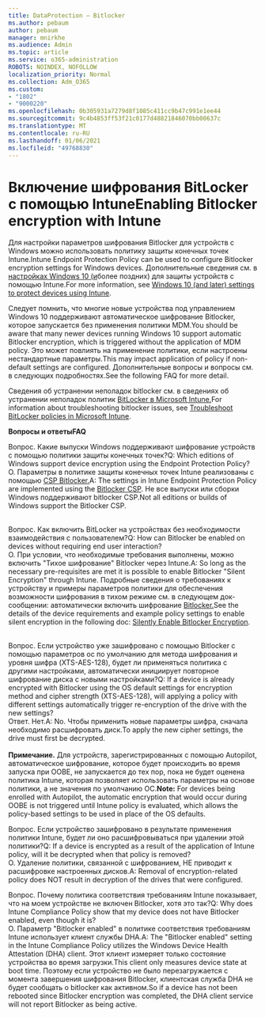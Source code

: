 ```yaml
---
title: DataProtection — Bitlocker
ms.author: pebaum
author: pebaum
manager: mnirkhe
ms.audience: Admin
ms.topic: article
ms.service: o365-administration
ROBOTS: NOINDEX, NOFOLLOW
localization_priority: Normal
ms.collection: Adm_O365
ms.custom:
- "1802"
- "9000220"
ms.openlocfilehash: 0b305931a7279d8f1085c411cc9b47c991e1ee44
ms.sourcegitcommit: 9c4b4853ff53f21c0177d48821846070bb00637c
ms.translationtype: MT
ms.contentlocale: ru-RU
ms.lasthandoff: 01/06/2021
ms.locfileid: "49768830"
---
```

# <a name="enabling-bitlocker-encryption-with-intune"></a><span data-ttu-id="157f5-102">Включение шифрования BitLocker с помощью Intune</span><span class="sxs-lookup"><span data-stu-id="157f5-102">Enabling Bitlocker encryption with Intune</span></span>

 <span data-ttu-id="157f5-103">Для настройки параметров шифрования Bitlocker для устройств с Windows можно использовать политику защиты конечных точек Intune.</span><span class="sxs-lookup"><span data-stu-id="157f5-103">Intune Endpoint Protection Policy can be used to configure Bitlocker encryption settings for Windows devices.</span></span> <span data-ttu-id="157f5-104">Дополнительные сведения см. в [настройках Windows 10 (и](https://docs.microsoft.com/intune/endpoint-protection-windows-10#windows-encryption)более поздних) для защиты устройств с помощью Intune.</span><span class="sxs-lookup"><span data-stu-id="157f5-104">For more information, see [Windows 10 (and later) settings to protect devices using Intune](https://docs.microsoft.com/intune/endpoint-protection-windows-10#windows-encryption).</span></span>
 
<span data-ttu-id="157f5-105">Следует помнить, что многие новые устройства под управлением Windows 10 поддерживают автоматическое шифрование Bitlocker, которое запускается без применения политики MDM.</span><span class="sxs-lookup"><span data-stu-id="157f5-105">You should be aware that many newer devices running Windows 10 support automatic Bitlocker encryption, which is triggered without the application of MDM policy.</span></span> <span data-ttu-id="157f5-106">Это может повлиять на применение политики, если настроены нестандартные параметры.</span><span class="sxs-lookup"><span data-stu-id="157f5-106">This may impact application of policy if non-default settings are configured.</span></span> <span data-ttu-id="157f5-107">Дополнительные вопросы и вопросы см. в следующих подробностях.</span><span class="sxs-lookup"><span data-stu-id="157f5-107">See the following FAQ for more detail.</span></span>
 
<span data-ttu-id="157f5-108">Сведения об устранении неполадок bitlocker см. в сведениях об устранении неполадок политик [BitLocker в Microsoft Intune.](https://docs.microsoft.com/intune/protect/troubleshoot-bitlocker-policies)</span><span class="sxs-lookup"><span data-stu-id="157f5-108">For information about troubleshooting bitlocker issues, see [Troubleshoot BitLocker policies in Microsoft Intune](https://docs.microsoft.com/intune/protect/troubleshoot-bitlocker-policies).</span></span>
 
 
<span data-ttu-id="157f5-109">**Вопросы и ответы**</span><span class="sxs-lookup"><span data-stu-id="157f5-109">**FAQ**</span></span>

<span data-ttu-id="157f5-110">Вопрос. Какие выпуски Windows поддерживают шифрование устройств с помощью политики защиты конечных точек?</span><span class="sxs-lookup"><span data-stu-id="157f5-110">Q: Which editions of Windows support device encryption using the Endpoint Protection Policy?</span></span><br>
<span data-ttu-id="157f5-111">О. Параметры в политике защиты конечных точек Intune реализованы с помощью [CSP Bitlocker.](https://docs.microsoft.com/windows/client-management/mdm/bitlocker-csp)</span><span class="sxs-lookup"><span data-stu-id="157f5-111">A: The settings in Intune Endpoint Protection Policy are implemented using the [Bitlocker CSP](https://docs.microsoft.com/windows/client-management/mdm/bitlocker-csp).</span></span> <span data-ttu-id="157f5-112">Не все выпуски или сборки Windows поддерживают bitlocker CSP.</span><span class="sxs-lookup"><span data-stu-id="157f5-112">Not all editions or builds of Windows support the Bitlocker CSP.</span></span> <br><br>

<span data-ttu-id="157f5-113">Вопрос. Как включить BitLocker на устройствах без необходимости взаимодействия с пользователем?</span><span class="sxs-lookup"><span data-stu-id="157f5-113">Q: How can Bitlocker be enabled on devices without requiring end user interaction?</span></span><br>
<span data-ttu-id="157f5-114">О. При условии, что необходимые требования выполнены, можно включить "Тихое шифрование" Bitlocker через Intune.</span><span class="sxs-lookup"><span data-stu-id="157f5-114">A: So long as the necessary pre-requisites are met it is possible to enable Bitlocker "Silent Encryption" through Intune.</span></span> <span data-ttu-id="157f5-115">Подробные сведения о требованиях к устройству и примеры параметров политики для обеспечения возможности шифрования в тихом режиме см. в следующем док-сообщении: автоматически включить шифрование [Bitlocker.](https://docs.microsoft.com/mem/intune/protect/encrypt-devices#silently-enable-bitlocker-on-devices)</span><span class="sxs-lookup"><span data-stu-id="157f5-115">See the details of the device requirements and example policy settings to enable silent encryption in the following doc: [Silently Enable Bitlocker Encryption](https://docs.microsoft.com/mem/intune/protect/encrypt-devices#silently-enable-bitlocker-on-devices).</span></span> <br><br>

<span data-ttu-id="157f5-116">Вопрос. Если устройство уже зашифровано с помощью Bitlocker с помощью параметров ос по умолчанию для метода шифрования и уровня шифра (XTS-AES-128), будет ли применяться политика с другими настройками, автоматически инициирует повторное шифрование диска с новыми настройками?</span><span class="sxs-lookup"><span data-stu-id="157f5-116">Q: If a device is already encrypted with Bitlocker using the OS default settings for encryption method and cipher strength (XTS-AES-128), will applying a policy with different settings automatically trigger re-encryption of the drive with the new settings?</span></span><br>
<span data-ttu-id="157f5-117">Ответ. Нет.</span><span class="sxs-lookup"><span data-stu-id="157f5-117">A: No.</span></span> <span data-ttu-id="157f5-118">Чтобы применить новые параметры шифра, сначала необходимо расшифровать диск.</span><span class="sxs-lookup"><span data-stu-id="157f5-118">To apply the new cipher settings, the drive must first be decrypted.</span></span><br><br>
<span data-ttu-id="157f5-119">**Примечание.** Для устройств, зарегистрированных с помощью Autopilot, автоматическое шифрование, которое будет происходить во время запуска при OOBE, не запускается до тех пор, пока не будет оценена политика Intune, которая позволяет использовать параметры на основе политики, а не значения по умолчанию ОС.</span><span class="sxs-lookup"><span data-stu-id="157f5-119">**Note:** For devices being enrolled with Autopilot, the automatic encryption that would occur during OOBE is not triggered until Intune policy is evaluated, which allows the policy-based settings to be used in place of the OS defaults.</span></span>
 
<span data-ttu-id="157f5-120">Вопрос. Если устройство зашифровано в результате применения политики Intune, будет ли оно расшифровываться при удалении этой политики?</span><span class="sxs-lookup"><span data-stu-id="157f5-120">Q: If a device is encrypted as a result of the  application of Intune policy, will it be decrypted when that policy is removed?</span></span><br>
<span data-ttu-id="157f5-121">О. Удаление политики, связанной с шифрованием, НЕ приводит к расшифровке настроенных дисков.</span><span class="sxs-lookup"><span data-stu-id="157f5-121">A: Removal of encryption-related policy does NOT result in decryption of the drives that were configured.</span></span>
 
<span data-ttu-id="157f5-122">Вопрос. Почему политика соответствия требованиям Intune показывает, что на моем устройстве не включен Bitlocker, хотя это так?</span><span class="sxs-lookup"><span data-stu-id="157f5-122">Q: Why does Intune Compliance Policy show that my device does not have Bitlocker enabled, even though it is?</span></span><br>
<span data-ttu-id="157f5-123">О. Параметр "Bitlocker enabled" в политике соответствия требованиям Intune использует клиент службы DHA.</span><span class="sxs-lookup"><span data-stu-id="157f5-123">A: The "Bitlocker enabled" setting in the Intune Compliance Policy utilizes the Windows Device Health Attestation  (DHA) client.</span></span> <span data-ttu-id="157f5-124">Этот клиент измеряет только состояние устройства во время загрузки.</span><span class="sxs-lookup"><span data-stu-id="157f5-124">This client only measures device state at boot time.</span></span> <span data-ttu-id="157f5-125">Поэтому если устройство не было перезагружается с момента завершения шифрования Bitlocker, клиентская служба DHA не будет сообщать о bitlocker как активном.</span><span class="sxs-lookup"><span data-stu-id="157f5-125">So if a device has not been rebooted since Bitlocker encryption was completed, the DHA client service will not report Bitlocker as being active.</span></span>
 
 